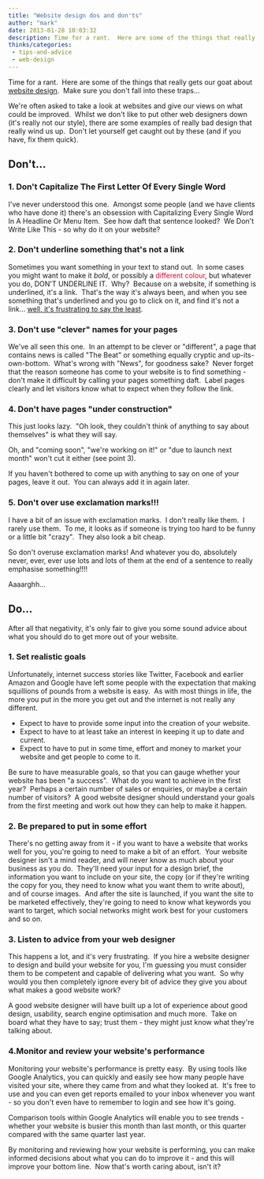 ```yaml
---
title: "Website design dos and don'ts"
author: "mark"
date: 2013-01-28 10:03:32
description: Time for a rant.  Here are some of the things that really get our goat about website design.  Make sure you don't fall into these traps...
thinks/categories: 
 - tips-and-advice
 - web-design
---
```


Time for a rant.  Here are some of the things that really gets our goat about [website design](/creates/web/).  Make sure you don't fall into these traps...

We're often asked to take a look at websites and give our views on what could be improved.  Whilst we don't like to put other web designers down (it's really not our style), there are some examples of really bad design that really wind us up.  Don't let yourself get caught out by these (and if you have, fix them quick).

## Don't...


### 1. Don't Capitalize The First Letter Of Every Single Word

I've never understood this one.  Amongst some people (and we have clients who have done it) there's an obsession with Capitalizing Every Single Word In A Headline Or Menu Item.  See how daft that sentence looked?  We Don't Write Like This - so why do it on your website?

### 2. Don't underline something that's not a link

Sometimes you want something in your text to stand out.  In some cases you might want to make it *bold*, or possibly a <span style="color: #d70929;">different colour</span>, but whatever you do, DON'T UNDERLINE IT.  Why?  Because on a website, if something is underlined, it's a link.  That's the way it's always been, and when you see something that's underlined and you go to click on it, and find it's not a link... <span style="text-decoration: underline;">well, it's frustrating to say the least</span>.

### 3. Don't use "clever" names for your pages

We've all seen this one.  In an attempt to be clever or "different", a page that contains news is called "The Beat" or something equally cryptic and up-its-own-bottom.  What's wrong with "News", for goodness sake?  Never forget that the reason someone has come to your website is to find something - don't make it difficult by calling your pages something daft.  Label pages clearly and let visitors know what to expect when they follow the link.

### 4. Don't have pages "under construction"

This just looks lazy.  "Oh look, they couldn't think of anything to say about themselves" is what they will say.

Oh, and "coming soon", "we're working on it!" or "due to launch next month" won't cut it either (see point 3).

If you haven't bothered to come up with anything to say on one of your pages, leave it out.  You can always add it in again later.

### 5. Don't over use exclamation marks!!!

I have a bit of an issue with exclamation marks.  I don't really like them.  I rarely use them.  To me, it looks as if someone is trying too hard to be funny or a little bit "crazy".  They also look a bit cheap.

So don't overuse exclamation marks! And whatever you do, absolutely never, ever, ever use lots and lots of them at the end of a sentence to really emphasise something!!!!

Aaaarghh...

## Do...

After all that negativity, it's only fair to give you some sound advice about what you should do to get more out of your website.

### 1. Set realistic goals

Unfortunately, internet success stories like Twitter, Facebook and earlier Amazon and Google have left some people with the expectation that making squillions of pounds from a website is easy.  As with most things in life, the more you put in the more you get out and the internet is not really any different.

- Expect to have to provide some input into the creation of your website.
- Expect to have to at least take an interest in keeping it up to date and current.
- Expect to have to put in some time, effort and money to market your website and get people to come to it.


Be sure to have measurable goals, so that you can gauge whether your website has been "a success".  What do you want to achieve in the first year?  Perhaps a certain number of sales or enquiries, or maybe a certain number of visitors?  A good website designer should understand your goals from the first meeting and work out how they can help to make it happen.

### 2. Be prepared to put in some effort

There's no getting away from it - if you want to have a website that works well for you, you're going to need to make a bit of an effort.  Your website designer isn't a mind reader, and will never know as much about your business as you do.  They'll need your input for a design brief, the information you want to include on your site, the copy (or if they're writing the copy for you, they need to know what you want them to write about), and of course images.  And after the site is launched, if you want the site to be marketed effectively, they're going to need to know what keywords you want to target, which social networks might work best for your customers and so on.

### 3. Listen to advice from your web designer

This happens a lot, and it's very frustrating.  If you hire a website designer to design and build your website for you, I'm guessing you must consider them to be competent and capable of delivering what you want.  So why would you then completely ignore every bit of advice they give you about what makes a good website work?

A good website designer will have built up a lot of experience about good design, usability, search engine optimisation and much more.  Take on board what they have to say; trust them - they might just know what they're talking about.

### 4.Monitor and review your website's performance

Monitoring your website's performance is pretty easy.  By using tools like Google Analytics, you can quickly and easily see how many people have visited your site, where they came from and what they looked at.  It's free to use and you can even get reports emailed to your inbox whenever you want - so you don't even have to remember to login and see how it's going.

Comparison tools within Google Analytics will enable you to see trends - whether your website is busier this month than last month, or this quarter compared with the same quarter last year.

By monitoring and reviewing how your website is performing, you can make informed decisions about what you can do to improve it - and this will improve your bottom line.  Now that's worth caring about, isn't it?



